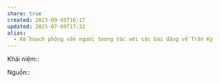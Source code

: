 ```yaml
---
share: true
created: 2023-09-05T16:17
updated: 2025-07-09T17:32
alias:
  - Kế hoạch phỏng vấn người tương tác với các bài đăng về Trấn Kỳ
---
```

Khái niệm:: 

Nguồn:: 
